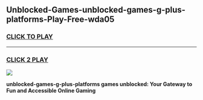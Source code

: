 
## Unblocked-Games-unblocked-games-g-plus-platforms-Play-Free-wda05
<h3>
<a href="https://premium76.site?title=unblocked-games-g-plus-platforms&ref=23A">CLICK TO PLAY</a></h3>
<hr>

<h3>
<a href="https://premium76.site?title=unblocked-games-g-plus-platforms&ref=23A">CLICK 2 PLAY</a>
  
</h3>

<a href="https://premium76.site?title=unblocked-games-g-plus-platforms&ref=23A"><img src="https://clearcache.store/games.png"></a>


**unblocked-games-g-plus-platforms games unblocked: Your Gateway to Fun and Accessible Online Gaming**
